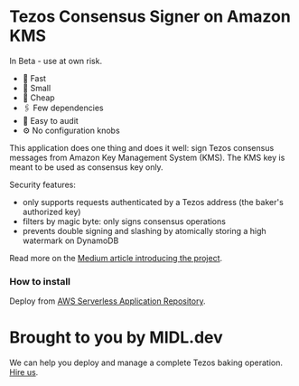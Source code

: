 # Tezos Consensus Signer on Amazon KMS

In Beta - use at own risk.

* 🏃 Fast
* 🐣 Small
* 💸 Cheap
* 🖇️ Few dependencies
* 🧐 Easy to audit
* ⚙️ No configuration knobs

This application does one thing and does it well: sign Tezos consensus messages from Amazon Key Management System (KMS). The KMS key is meant to be used as consensus key only.

Security features:

* only supports requests authenticated by a Tezos address (the baker's authorized key)
* filters by magic byte: only signs consensus operations
* prevents double signing and slashing by atomically storing a high watermark on DynamoDB

Read more on the [Medium article introducing the project](https://midl-dev.medium.com/tezos-consensus-signing-with-aws-lambda-dynamodb-and-kms-d6e1da85dc62).

### How to install

Deploy from [AWS Serverless Application Repository](https://serverlessrepo.aws.amazon.com/applications/us-east-2/030073751340/tezos-consensus-kms-signer).

# Brought to you by MIDL.dev

We can help you deploy and manage a complete Tezos baking operation. [Hire us](https://midl.dev/tezos).
